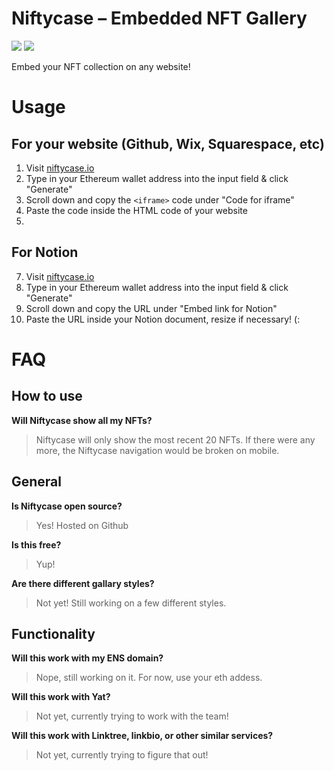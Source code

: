 # Niftycase – Embedded NFT Gallery
![](https://img.shields.io/github/last-commit/mattwelter/niftycase)
![](https://img.shields.io/twitter/follow/_mattwelter?label=Check%20for%20updates&style=social)

Embed your NFT collection on any website!

# Usage
## For your website (Github, Wix, Squarespace, etc)
1. Visit [niftycase.io](https://niftycase.io)
2. Type in your Ethereum wallet address into the input field & click "Generate"
3. Scroll down and copy the `<iframe>` code under "Code for iframe"
4. Paste the code inside the HTML code of your website
5. 
## For Notion
7. Visit [niftycase.io](https://niftycase.io)
8. Type in your Ethereum wallet address into the input field & click "Generate"
9. Scroll down and copy the URL under "Embed link for Notion"
10. Paste the URL inside your Notion document, resize if necessary! (:

# FAQ

## How to use
**Will Niftycase show all my NFTs?**
>Niftycase will only show the most recent 20 NFTs. If there were any more, the Niftycase navigation would be broken on mobile.

## General
**Is Niftycase open source?**
>Yes! Hosted on Github

**Is this free?**
>Yup!

**Are there different gallary styles?**
>Not yet! Still working on a few different styles.

## Functionality
**Will this work with my ENS domain?**
>Nope, still working on it. For now, use your eth addess.

**Will this work with Yat?**
>Not yet, currently trying to work with the team!

**Will this work with Linktree, linkbio, or other similar services?**
 >Not yet, currently trying to figure that out!
